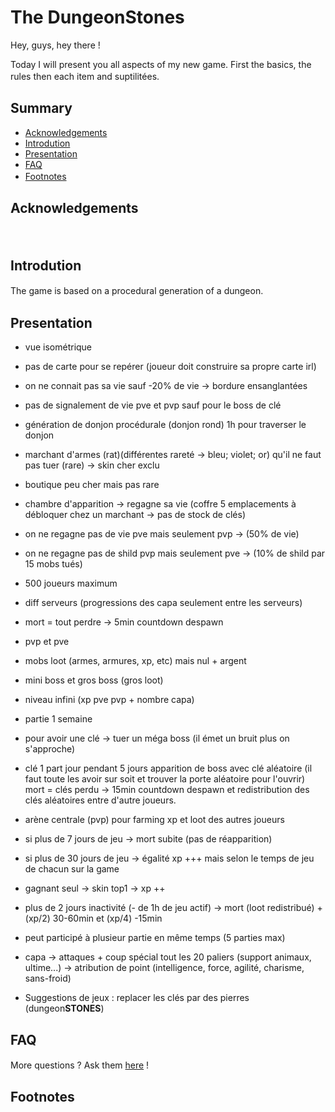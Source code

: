 # The DungeonStones

Hey, guys, hey there ! 

Today I will present you all aspects of my new game. First the basics, the rules then each item and suptilitées.
ㅤ
ㅤ
## Summary

* [Acknowledgements](#acknowledgements)
* [Introdution](#introdution)
* [Presentation](#presentation)
* [FAQ](#faq)
* [Footnotes](#footnotes)
ㅤ
ㅤ
## Acknowledgements


ㅤ
## Introdution

The game is based on a procedural generation of a dungeon.
ㅤ
## Presentation 

- vue isométrique 
- pas de carte pour se repérer (joueur doit construire sa propre carte irl)
- on ne connait pas sa vie sauf -20% de vie -> bordure ensanglantées
- pas de signalement de vie pve et pvp sauf pour le boss de clé
- génération de donjon procédurale (donjon rond) 1h pour traverser le donjon
- marchant d'armes (rat)(différentes rareté -> bleu; violet; or) qu'il ne faut pas tuer (rare) -> skin cher exclu 
- boutique peu cher mais pas rare
- chambre d'apparition -> regagne sa vie (coffre 5 emplacements à débloquer chez un marchant -> pas de stock de clés) 
- on ne regagne pas de vie pve mais seulement pvp -> (50% de vie)
- on ne regagne pas de shild pvp mais seulement pve -> (10% de shild par 15 mobs tués)
- 500 joueurs maximum
- diff serveurs (progressions des capa seulement entre les serveurs)
- mort = tout perdre -> 5min countdown despawn
- pvp et pve
- mobs loot (armes, armures, xp, etc) mais nul + argent
- mini boss et gros boss (gros loot)
- niveau infini (xp pve pvp + nombre capa)
- partie 1 semaine 
- pour avoir une clé -> tuer un méga boss (il émet un bruit plus on s'approche)
- clé 1 part jour pendant 5 jours apparition de boss avec clé aléatoire (il faut toute les avoir sur soit et trouver la porte aléatoire pour l'ouvrir) mort = clés perdu -> 15min countdown despawn et redistribution des clés aléatoires entre d'autre joueurs.
- arène centrale (pvp) pour farming xp et loot des autres joueurs
- si plus de 7 jours de jeu -> mort subite (pas de réapparition)
- si plus de 30 jours de jeu -> égalité xp +++ mais selon le temps de jeu de chacun sur la game
- gagnant seul -> skin top1 -> xp ++
- plus de 2 jours inactivité (- de 1h de jeu actif) -> mort (loot redistribué) + (xp/2) 30-60min et (xp/4) -15min
- peut participé à plusieur partie en même temps (5 parties max)
- capa -> attaques + coup spécial tout les 20 paliers (support animaux, ultime...) -> atribution de point (intelligence, force, agilité, charisme, sans-froid)


- Suggestions de jeux : replacer les clés par des pierres (dungeon**STONES**)

## FAQ



More questions ? Ask them [here](https://github.com/PatafixPLTX/The-DungeonStones/) !
ㅤ
## Footnotes

